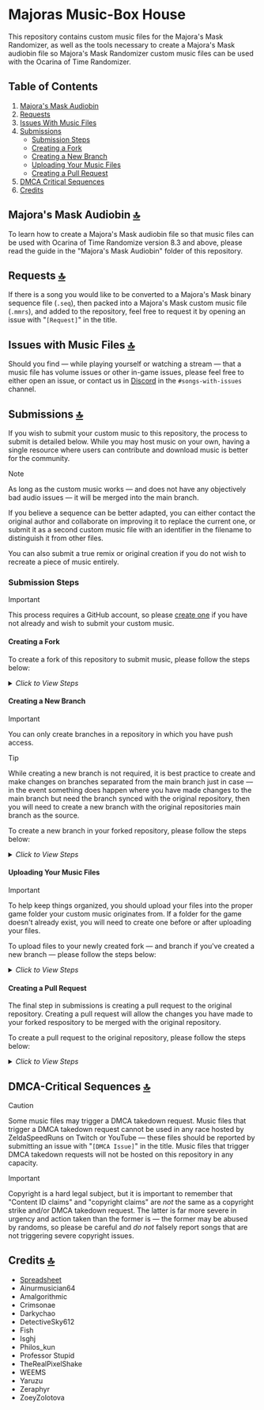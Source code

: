 # Majoras Music-Box House 

This repository contains custom music files for the Majora's Mask Randomizer, as well as the tools necessary to create a Majora's Mask audiobin file so Majora's Mask Randomizer custom music files can be used with the Ocarina of Time Randomizer.

## Table of Contents
1. [Majora's Mask Audiobin](#--majoras-mask-audiobin-)
2. [Requests](#--requests-)
3. [Issues With Music Files](#--issues-with-music-files-)
4. [Submissions](#--submissions-)
   - [Submission Steps](#submission-steps)
   - [Creating a Fork](#creating-a-fork)
   - [Creating a New Branch](#creating-a-new-branch)
   - [Uploading Your Music Files](#uploading-your-music-files)
   - [Creating a Pull Request](#creating-a-pull-request)
5. [DMCA Critical Sequences](#--dmca-critical-sequences-)
6. [Credits](#--credits-)

<h2>
  Majora's Mask Audiobin <a href="#table-of-contents" title="Return to Table of Contents">🔝</a>
</h2>

To learn how to create a Majora's Mask audiobin file so that music files can be used with Ocarina of Time Randomize version 8.3 and above, please read the guide in the "Majora's Mask Audiobin" folder of this repository.

<h2>
  Requests <a href="#table-of-contents" title="Return to Table of Contents">🔝</a>
</h2>

If there is a song you would like to be converted to a Majora's Mask binary sequence file (`.seq`), then packed into a Majora's Mask custom music file (`.mmrs`), and added to the repository, feel free to request it by opening an issue with "`[Request]`" in the title.

<h2>
  Issues with Music Files <a href="#table-of-contents" title="Return to Table of Contents">🔝</a>
</h2>

Should you find — while playing yourself or watching a stream — that a music file has volume issues or other in-game issues, please feel free to either open an issue, or contact us in [Discord](https://discord.gg/EVpd499gkS) in the `#songs-with-issues` channel.

<h2>
  Submissions <a href="#table-of-contents" title="Return to Table of Contents">🔝</a>
</h2>

If you wish to submit your custom music to this repository, the process to submit is detailed below. While you may host music on your own, having a single resource where users can contribute and download music is better for the community.

> [!NOTE]
> As long as the custom music works — and does not have any objectively bad audio issues — it will be merged into the main branch.

If you believe a sequence can be better adapted, you can either contact the original author and collaborate on improving it to replace the current one, or submit it as a second custom music file with an identifier in the filename to distinguish it from other files.

You can also submit a true remix or original creation if you do not wish to recreate a piece of music entirely.

### Submission Steps

> [!IMPORTANT]
> This process requires a GitHub account, so please [create one](https://github.com/signup?user_email=&source=form-home-signup) if you have not already and wish to submit your custom music.

#### Creating a Fork
To create a fork of this repository to submit music, please follow the steps below:

<details>
  <summary><em>Click to View Steps</em></summary>
  <blockquote>
    <ol>
      <li>
        In the top right corner of this repository's page, click "Fork".
        <br>
        <img src="https://i.ibb.co/xMqdS5M/fork.png" width=50%>
      </li>
      <hr>
      <li>
        Under "Owner", select the dropdown menu and select and owner for the forked repository.
        <br>
        <img src="https://i.ibb.co/xX4pzJW/owner.png" width=50%>
      </li>
      <hr>
      <li>
        By default, the repositories name will be the same as the original repository. Optionally, you may change this by typing a new name in the "Repository name" field in order to distinguish your forked repository from the original repository.
        <br>
        <img src="https://i.ibb.co/hVgphYq/reponame.png" width=50%>
      </li>
      <hr>
      <li>
        Select "Copy the DEFAULT branch only". This will create a fork with only the "main" repository branch. If you do not select the "Copy the DEFAULT branch only" option, then all branches from the main repository will be copied into your forked repository.
        <br>
        <img src="https://i.ibb.co/TTKDkYs/copymain.png" width=50%>
      </li>
      <hr>
      <li>
        Click "Create fork".
      </li>
    </ol>
  </blockquote>
</details>

#### Creating a New Branch

> [!IMPORTANT]
> You can only create branches in a repository in which you have push access.

> [!TIP]
> While creating a new branch is not required, it is best practice to create and make changes on branches separated from the main branch just in case — in the event something does happen where you have made changes to the main branch but need the branch synced with the original repository, then you will need to create a new branch with the original repositories main branch as the source.

To create a new branch in your forked repository, please follow the steps below:

<details>
  <summary><em>Click to View Steps</em></summary>
  <blockquote>
    <ol>
      <li>
        On GitHub, navigate to the main page of your forked repository.
      </li>
      <hr>
      <li>
        From the file tree view on the left, select the branch dropdown menu.
        <br>
        <img src="https://i.ibb.co/p4SB3m9/branch.png" width=50%>
      </li>
      <hr>
      <li>
        click "View all branches".
        <br>
        <img src="https://i.ibb.co/njkKfb5/viewall.png" width=50%>
      </li>
      <hr>
      <li>
        On the branches page, click "New branch".
      </li>
      <hr>
      <li>
        Under "Branch name", type a name for your new branch — you can name this branch anything, there are no special requirements for the branch name.
        <br>
        <img src="https://i.ibb.co/NTJ1L03/branchname.png" width=50%>
      </li>
      <hr>
      <li>
        Under "Branch source", choose the source your branch will copy its data from.
        <ul>
          <li>
            If your repository is a fork, select the repository dropdown menu and click your fork or the original repository.
          </li>
          <li>
            Click the branch dropdown menu and select a branch to copy data from.
          </li>
        </ul>
        <br>
        <img src="https://i.ibb.co/bb2VGYK/sourcebranch.png" width=50%>
      </li>
      <hr>
      <li>
        Click "Create branch".
      </li>
    </ol>
  </blockquote>
</details>

#### Uploading Your Music Files

> [!IMPORTANT]
> To help keep things organized, you should upload your files into the proper game folder your custom music originates from. If a folder for the game doesn't already exist, you will need to create one before or after uploading your files.

To upload files to your newly created fork — and branch if you've created a new branch — please follow the steps below:

<details>
  <summary><em>Click to View Steps</em></summary>
  <blockquote>
    <ol>
      <li>
        On GitHub, navigate to the main page of your forked repository. If you have created a new branch to upload files to, then you will need to change the branch before uploading.
      </li>
      <hr>
      <li>
        In the top right of your forked repository's page, click "Add file".
        <br>
        <img src="https://i.ibb.co/rFsk3t8/addfile.png" width=50%>
      </li>
      <hr>
      <li>
        In the file dropdown menu, click "Upload files".
        <br>
        <img src="https://i.ibb.co/8MJ7Jzf/uploadfiles.png" width=50%>
      </li>
      <hr>
      <li>
        This will bring you to the upload page where you can upload files. Choose the files you wish to upload to your forked repository.
      </li>
      <hr>
      <li>
        Once you are done uploading your files, ensure "Commit directly to the BRANCHNAME branch" is the selected option, then click "Commit changes".
      </li>
    </ol>
  </blockquote>
</details>

#### Creating a Pull Request
The final step in submissions is creating a pull request to the original repository. Creating a pull request will allow the changes you have made to your forked respository to be merged with the original repository.

To create a pull request to the original repository, please follow the steps below:

<details>
  <summary><em>Click to View Steps</em></summary>
  <blockquote>
    <ol>
      <li>
        On GitHub, navigate to the main page of your forked repository. If you have created a new branch and uploaded your files there, then you will need to change the branch before continuing.
      </li>
      <hr>
      <li>
        Click "Contribute", then click "Open pull request".
        <br>
        <img src="https://i.ibb.co/87MxbWB/contribute.png" width=50%>
      </li>
      <hr>
      <li>
        This will bring you to the pull request page where you will add the details of your pull request. Create a title for you pull request in the "Add a title" field.
      </li>
      <hr>
      <li>
        After adding a title, you may submit your pull request by clicking "Create pull request". Optionally, you may add details on what your changes are in the "Add a description" field of the pull request page.
      </li>
    </ol>
  </blockquote>
</details>

<h2>
  DMCA-Critical Sequences <a href="#table-of-contents" title="Return to Table of Contents">🔝</a>
</h2>

> [!CAUTION]
> Some music files may trigger a DMCA takedown request. Music files that trigger a DMCA takedown request cannot be used in any race hosted by ZeldaSpeedRuns on Twitch or YouTube — these files should be reported by submitting an issue with "`[DMCA Issue]`" in the title. Music files that trigger DMCA takedown requests will not be hosted on this repository in any capacity.

> [!IMPORTANT]
> Copyright is a hard legal subject, but it is important to remember that "Content ID claims" and "copyright claims" are *not* the same as a copyright strike and/or DMCA takedown request. The latter is far more severe in urgency and action taken than the former is — the former may be abused by randoms, so please be careful and *do not* falsely report songs that are not triggering severe copyright issues.

<h2>
  Credits <a href="#table-of-contents" title="Return to Table of Contents">🔝</a>
</h2>

- [Spreadsheet](https://docs.google.com/spreadsheets/d/1Yvgjex502cB_dVvvZm0a88aGL4WNFOm-5XvEbZLkWqI/edit)
- Ainurmusician64
- Amalgorithmic
- Crimsonae
- Darkychao
- DetectiveSky612
- Fish
- Isghj
- Philos_kun
- Professor Stupid
- TheRealPixelShake
- WEEMS
- Yaruzu
- Zeraphyr
- ZoeyZolotova
